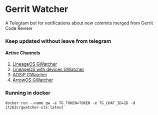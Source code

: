# Gerrit Watcher
A Telegram bot for notifications about new commits merged from Gerrit Code Review

### Keep updated without leave from telegram

#### Active Channels
1. [LineageOS GWatcher](https://t.me/lineageosgwatcher)
2. [LineageOS with devices GWatcher](https://t.me/lineageoswdgwatcher)
3. [AOSiP GWatcher](https://t.me/aosipgwatcher)
4. [ArrowOS GWatcher](https://t.me/arrowosgwatcher)

### Running in docker
`docker run --name gw -e TG_TOKEN=TOKEN -e TG_CHAT_ID=ID -d itz63c/gwatcher-stx:latest`
